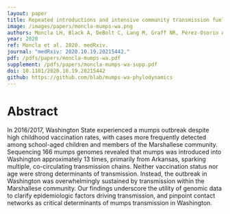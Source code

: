 ```yaml
---
layout: paper
title: Repeated introductions and intensive community transmission fueled a mumps virus outbreak in Washington State
image: /images/papers/moncla-mumps-wa.png
authors: Moncla LH, Black A, DeBolt C, Lang M, Graff NR, Pérez-Osorio AC, Müller NF, Haselow D, Lindquist S, Bedford T.
year: 2020
ref: Moncla et al. 2020. medRxiv.
journal: "medRxiv: 2020.10.19.20215442."
pdf: /pdfs/papers/moncla-mumps-wa.pdf
supplement: /pdfs/papers/moncla-mumps-wa-supp.pdf
doi: 10.1101/2020.10.19.20215442
github: https://github.com/blab/mumps-wa-phylodynamics
---
```


# Abstract

In 2016/2017, Washington State experienced a mumps outbreak despite high childhood vaccination rates, with cases more frequently detected among school-aged children and members of the Marshallese community. Sequencing 166 mumps genomes revealed that mumps was introduced into Washington approximately 13 times, primarily from Arkansas, sparking multiple, co-circulating transmission chains. Neither vaccination status nor age were strong determinants of transmission. Instead, the outbreak in Washington was overwhelmingly sustained by transmission within the Marshallese community. Our findings underscore the utility of genomic data to clarify epidemiologic factors driving transmission, and pinpoint contact networks as critical determinants of mumps transmission in Washington.
